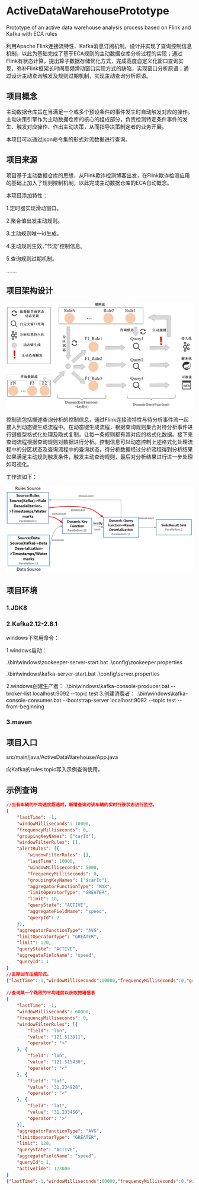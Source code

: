 # ActiveDataWarehousePrototype
Prototype of an active data warehouse analysis process based on Flink and Kafka with ECA rules

利用Apache Flink连接流特性、Kafka消息订阅机制，设计并实现了查询控制信息机制，以此为基础完成了基于ECA规则的主动数据仓库分析过程的实现；通过Flink有状态计算，提出算子数据存储优化方式，完成高度自定义化窗口查询实现，弥补Flink框架长时间高频滑动窗口实现方式的缺陷，实现窗口分析原语；通过设计主动查询触发及规则过期机制，实现主动查询分析原语。

## 项目概念

主动数据仓库旨在当满足一个或多个预设条件的事件发生时自动触发对应的操作。主动决策引擎作为主动数据仓库的核心的组成部分，负责检测特定条件事件的发生、触发对应操作、作出主动决策，从而指导决策制定者的业务开展。

本项目可以通过json命令集的形式对流数据进行查询。

## 项目来源

项目基于主动数据仓库的思想，从Flink欺诈检测博客出发，在Flink欺诈检测应用的基础上加入了规则控制机制，以此完成主动数据仓库的ECA自动概念。

[Advanced Flink Application Patterns Vol.1: Case Study of a Fraud Detection System]: https://flink.apache.org/news/2020/01/15/demo-fraud-detection.html

本项目添加特性：

1.定时器实现滑动窗口。

2.聚合值出发主动规则。

3.主动规则唯一id生成。

4.主动规则生效，”节流“控制信息。

5.查询规则过期机制。

.......

## 项目架构设计

![struc.png](https://github.com/Omnd4cc/ActiveDataWarehousePrototype/blob/main/images/struc.png?raw=true)

控制流包括描述查询分析的控制信息，通过Flink连接流特性与待分析事件流一起接入到动态键生成流程中。在动态键生成流程，根据查询规则集合对待分析事件进行键值型格式化处理及隐式复制，让每一条规则都有其对应的格式化数据。接下来查询流程根据查询规则对数据进行分析。控制信息可以动态控制上述格式化处理流程中的分区状态及查询流程中的查询状态。待分析数据经过分析流程得到分析结果如果满足主动规则触发条件，触发主动查询规则，最后对分析结果进行进一步处理如可视化。

工作流如下：

![dataflow.png](https://github.com/Omnd4cc/ActiveDataWarehousePrototype/blob/main/images/dataflow.png?raw=true)

## 项目环境

### 1.JDK8

### 2.Kafka2.12-2.8.1

windows下常用命令：

1.windows启动：

.\bin\windows\zookeeper-server-start.bat .\config\zookeeper.properties

.\bin\windows\kafka-server-start.bat .\config\server.properties

2.windows创建生产者：
.\bin\windows\kafka-console-producer.bat --broker-list localhost:9092 --topic test
3.创建消费者：
.\bin\windows\kafka-console-consumer.bat --bootstrap-server localhost:9092 --topic test --from-beginning

### 3.maven

## 项目入口

src/main/java/ActiveDataWarehouse/App.java

向Kafka的rules topic写入示例查询使用。

## 示例查询

```json
//当有车辆的平均速度超速时，新增查询对该车辆的实时行驶状态进行监控。
{
	"lastTime": -1,
	"windowMilliseconds": 10000,
	"frequencyMilliseconds": 0,
	"groupingKeyNames": ["carId"],
	"windowFilterRules": [],
	"alertRules": [{
		"windowFilterRules": [],
		"lastTime": 10000,
		"windowMilliseconds": 5000,
		"frequencyMilliseconds": 0,
		"groupingKeyNames": ["$carId"],
		"aggregatorFunctionType": "MAX",
		"limitOperatorType": "GREATER",
		"limit": 10,
		"queryState": "ACTIVE",
		"aggregateFieldName": "speed",
		"queryId": 2
	}],
	"aggregatorFunctionType": "AVG",
	"limitOperatorType": "GREATER",
	"limit": 120,
	"queryState": "ACTIVE",
	"aggregateFieldName": "speed",
	"queryId": 1
}
//去除回车压缩形式。
{"lastTime":-1,"windowMilliseconds":10000,"frequencyMilliseconds":0,"groupingKeyNames":["carId"],"windowFilterRules":[],"alertRules":[{"windowFilterRules":[],"lastTime":10000,"windowMilliseconds":5000,"frequencyMilliseconds":0,"groupingKeyNames":["$carId"],"aggregatorFunctionType":"MAX","limitOperatorType":"GREATER","limit":10,"queryState":"ACTIVE","aggregateFieldName":"speed","queryId":2}],"aggregatorFunctionType":"AVG","limitOperatorType":"GREATER","limit":120,"queryState":"ACTIVE","aggregateFieldName":"speed","queryId":1}

//查询某一个路段的平均速度以获取拥堵信息
{
	"lastTime": -1,
	"windowMilliseconds": 60000,
	"frequencyMilliseconds": 0,
	"windowFilterRules": [{
		"field": "lon",
		"value": "121.513011",
		"operator": ">"
	}, {
		"field": "lon",
		"value": "121.515430",
		"operator": "<"
	}, {
		"field": "lat",
		"value": "31.234928",
		"operator": "<"
	}, {
		"field": "lat",
		"value": "31.233456",
		"operator": ">"
	}],
	"aggregatorFunctionType": "AVG",
	"limitOperatorType": "GREATER",
	"limit": 120,
	"queryState": "ACTIVE",
	"aggregateFieldName": "speed",
	"queryId": 1,
	"activeTime": 123000
}
{"lastTime":-1,"windowMilliseconds":60000,"frequencyMilliseconds":0,"windowFilterRules":[{"field":"lon","value":"121.513011","operator":">"},{"field":"lon","value":"121.515430","operator":"<"},{"field":"lat","value":"31.234928","operator":"<"},{"field":"lat","value":"31.233456","operator":">"}],"aggregatorFunctionType":"AVG","limitOperatorType":"GREATER","limit":120,"queryState":"ACTIVE","aggregateFieldName":"speed","queryId":1,"activeTime":123000}
```

